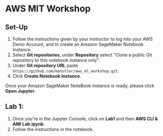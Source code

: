 # AWS MIT Workshop

## Set-Up
1. Follow the instructions given by your instructor to log into your AWS Demo Account, and to create an Amazon SageMaker Notebook Instance.
2. Select **Git repositories**, under **Repository** select "Clone a public Git repository to this notebook instance only".
3. Under **Git repository URL** paste `https://github.com/kenstler/aws_ml_workshop.git`.
4. Click **Create Notebook Instance**.

Once your Amazon SageMaker NoteBook Instance is ready, please click **Open Jupyter**.

## Lab 1: 

1. Once you're in the Jupyter Console, click on **Lab1** and then **AWS CLI & AMI Lab.ipynb**.
2. Follow the instructions in the notebook.
